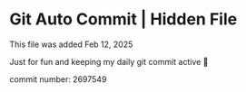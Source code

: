 # Git Auto Commit | Hidden File

This file was added Feb 12, 2025

Just for fun and keeping my daily git commit active 🤪

commit number: 2697549
